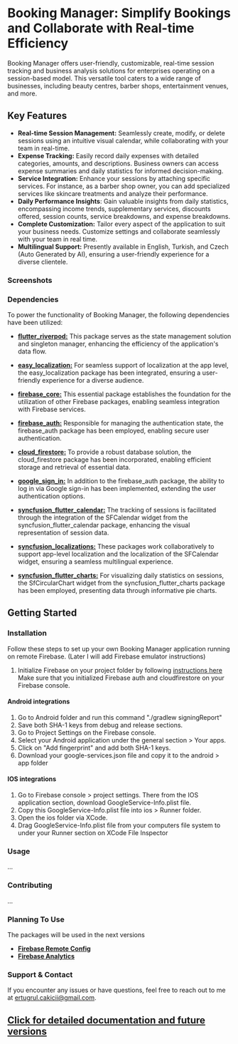 # Booking Manager: Simplify Bookings and Collaborate with Real-time Efficiency

Booking Manager offers user-friendly, customizable, real-time session tracking and business analysis solutions for enterprises operating on a session-based model. This versatile tool caters to a wide range of businesses, including beauty centres, barber shops, entertainment venues, and more.

## Key Features

- **Real-time Session Management:** Seamlessly create, modify, or delete sessions using an intuitive visual calendar, while collaborating with your team in real-time.
- **Expense Tracking:** Easily record daily expenses with detailed categories, amounts, and descriptions. Business owners can access expense summaries and daily statistics for informed decision-making.
- **Service Integration:** Enhance your sessions by attaching specific services. For instance, as a barber shop owner, you can add specialized services like skincare treatments and analyze their performance.
- **Daily Performance Insights**: Gain valuable insights from daily statistics, encompassing income trends, supplementary services, discounts offered, session counts, service breakdowns, and expense breakdowns.
- **Complete Customization:** Tailor every aspect of the application to suit your business needs. Customize settings and collaborate seamlessly with your team in real time.
- **Multilingual Support:** Presently available in English, Turkish, and Czech (Auto Generated by AI), ensuring a user-friendly experience for a diverse clientele.

### Screenshots

### Dependencies

To power the functionality of Booking Manager, the following dependencies have been utilized:

- [**flutter_riverpod:**](https://pub.dev/packages/riverpod "**flutter_riverpod:**") This package serves as the state management solution and singleton manager, enhancing the efficiency of the application's data flow.

- [**easy_localization:**](https://pub.dev/packages/easy_localization "**easy_localization:**") For seamless support of localization at the app level, the easy_localization package has been integrated, ensuring a user-friendly experience for a diverse audience.

- [**firebase_core:**](https://pub.dev/packages/firebase_core "**firebase_core:**") This essential package establishes the foundation for the utilization of other Firebase packages, enabling seamless integration with Firebase services.

- [**firebase_auth:**](https://pub.dev/packages/firebase_auth "**firebase_auth:**") Responsible for managing the authentication state, the firebase_auth package has been employed, enabling secure user authentication.

- [**cloud_firestore:**](https://pub.dev/packages/cloud_firestore "**cloud_firestore:**") To provide a robust database solution, the cloud_firestore package has been incorporated, enabling efficient storage and retrieval of essential data.

- [**google_sign_in:**](https://pub.dev/packages/google_sign_in "**google_sign_in:**") In addition to the firebase_auth package, the ability to log in via Google sign-in has been implemented, extending the user authentication options.

- [**syncfusion_flutter_calendar:**](https://pub.dev/packages/syncfusion_flutter_calendar "**syncfusion_flutter_calendar:**") The tracking of sessions is facilitated through the integration of the SFCalendar widget from the syncfusion_flutter_calendar package, enhancing the visual representation of session data.

- [**syncfusion_localizations:**](https://pub.dev/packages/syncfusion_localizations "**syncfusion_localizations:**") These packages work collaboratively to support app-level localization and the localization of the SFCalendar widget, ensuring a seamless multilingual experience.

- [**syncfusion_flutter_charts:**](https://pub.dev/packages/syncfusion_flutter_charts "**syncfusion_flutter_charts:**") For visualizing daily statistics on sessions, the SfCircularChart widget from the syncfusion_flutter_charts package has been employed, presenting data through informative pie charts.

## Getting Started

### Installation

Follow these steps to set up your own Booking Manager application running on remote Firebase. (Later I will add Firebase emulator instructions)

1. Initialize Firebase on your project folder by following [instructions here](https://firebase.google.com/docs/flutter/setup?hl=en&platform=ios "instructions here") Make sure that you initialized Firebase auth and cloudfirestore on your Firebase console.

#### Android integrations

1. Go to Android folder and run this command "./gradlew signingReport"
2. Save both SHA-1 keys from debug and release sections.
3. Go to Project Settings on the Firebase console.
4. Select your Android application under the general section > Your apps.
5. Click on "Add fingerprint" and add both SHA-1 keys.
6. Download your google-services.json file and copy it to the android > app folder

#### IOS integrations
1. Go to Firebase console > project settings. There from the IOS application section, download GoogleService-Info.plist file.
2. Copy this GoogleService-Info.plist file into ios > Runner folder.
3. Open the ios folder via XCode.
4. Drag GoogleService-Info.plist file from your computers file system to under your Runner section on XCode File Inspector

### Usage

...

### Contributing

...

### Planning To Use

The packages will be used in the next versions

- [**Firebase Remote Config**](https://pub.dev/packages/firebase_remote_config "**Firebase Remote Config**")
- [**Firebase Analytics**](https://pub.dev/packages/firebase_analytics "**Firebase Analytics**")

### Support & Contact

If you encounter any issues or have questions, feel free to reach out to me at [ertugrul.cakicii@gmail.com](mailto:ertugrul.cakicii@gmail.com).

## [ Click for detailed documentation and future versions](https://shimmer-respect-cc3.notion.site/Booking-Manager-Documentation-0f8c6fd376ad432e9df5889140dc4214?pvs=4 " Detailed App Documentation and Future Versions")
